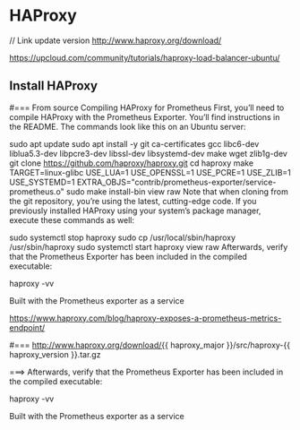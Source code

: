 HAProxy
=========

// Link update version
http://www.haproxy.org/download/

https://upcloud.com/community/tutorials/haproxy-load-balancer-ubuntu/


Install HAProxy
------------

#=== From source
Compiling HAProxy for Prometheus
First, you’ll need to compile HAProxy with the Prometheus Exporter. You’ll find instructions in the README. The commands look like this on an Ubuntu server:

sudo apt update
sudo apt install -y git ca-certificates gcc libc6-dev liblua5.3-dev libpcre3-dev libssl-dev libsystemd-dev make wget zlib1g-dev
git clone https://github.com/haproxy/haproxy.git
cd haproxy
make TARGET=linux-glibc USE_LUA=1 USE_OPENSSL=1 USE_PCRE=1 USE_ZLIB=1 USE_SYSTEMD=1 EXTRA_OBJS="contrib/prometheus-exporter/service-prometheus.o"
sudo make install-bin
view raw
Note that when cloning from the git repository, you’re using the latest, cutting-edge code. If you previously installed HAProxy using your system’s package manager, execute these commands as well:

sudo systemctl stop haproxy
sudo cp /usr/local/sbin/haproxy /usr/sbin/haproxy
sudo systemctl start haproxy
view raw
Afterwards, verify that the Prometheus Exporter has been included in the compiled executable:

haproxy -vv

Built with the Prometheus exporter as a service

https://www.haproxy.com/blog/haproxy-exposes-a-prometheus-metrics-endpoint/


#=== 
http://www.haproxy.org/download/{{ haproxy_major }}/src/haproxy-{{ haproxy_version }}.tar.gz




===>
Afterwards, verify that the Prometheus Exporter has been included in the compiled executable:

haproxy -vv

Built with the Prometheus exporter as a service